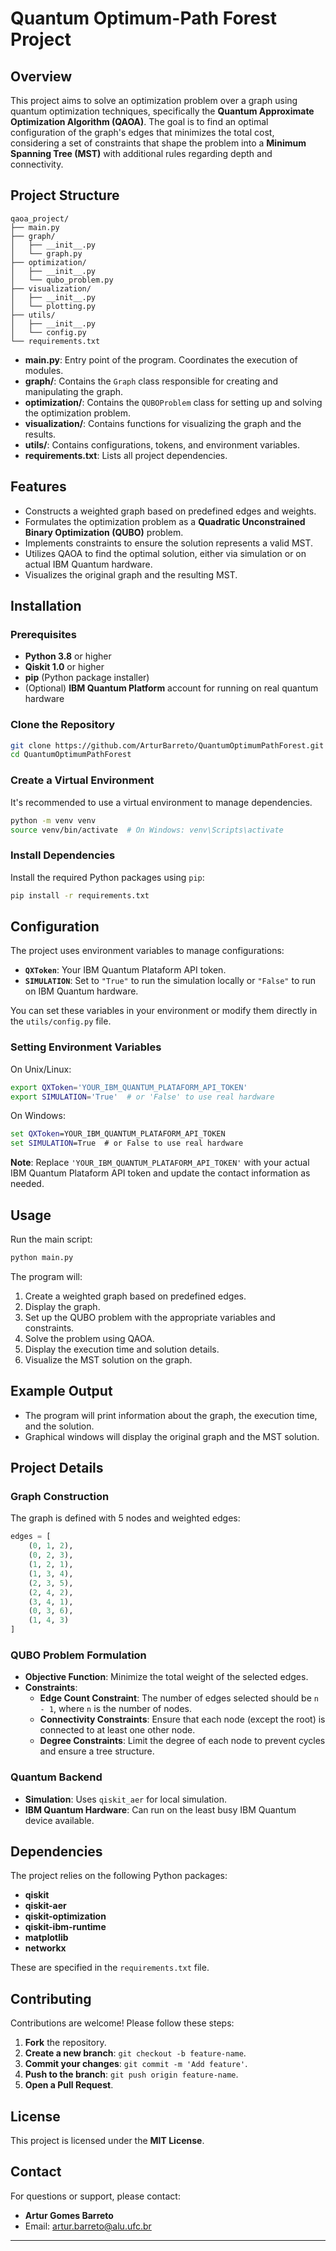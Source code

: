 # Quantum Optimum-Path Forest Project

## Overview

This project aims to solve an optimization problem over a graph using quantum optimization techniques, specifically the **Quantum Approximate Optimization Algorithm (QAOA)**. The goal is to find an optimal configuration of the graph's edges that minimizes the total cost, considering a set of constraints that shape the problem into a **Minimum Spanning Tree (MST)** with additional rules regarding depth and connectivity.

## Project Structure

```
qaoa_project/
├── main.py
├── graph/
│   ├── __init__.py
│   └── graph.py
├── optimization/
│   ├── __init__.py
│   └── qubo_problem.py
├── visualization/
│   ├── __init__.py
│   └── plotting.py
├── utils/
│   ├── __init__.py
│   └── config.py
└── requirements.txt
```

- **main.py**: Entry point of the program. Coordinates the execution of modules.
- **graph/**: Contains the `Graph` class responsible for creating and manipulating the graph.
- **optimization/**: Contains the `QUBOProblem` class for setting up and solving the optimization problem.
- **visualization/**: Contains functions for visualizing the graph and the results.
- **utils/**: Contains configurations, tokens, and environment variables.
- **requirements.txt**: Lists all project dependencies.

## Features

- Constructs a weighted graph based on predefined edges and weights.
- Formulates the optimization problem as a **Quadratic Unconstrained Binary Optimization (QUBO)** problem.
- Implements constraints to ensure the solution represents a valid MST.
- Utilizes QAOA to find the optimal solution, either via simulation or on actual IBM Quantum hardware.
- Visualizes the original graph and the resulting MST.

## Installation

### Prerequisites

- **Python 3.8** or higher
- **Qiskit 1.0** or higher
- **pip** (Python package installer)
- (Optional) **IBM Quantum Platform** account for running on real quantum hardware

### Clone the Repository

```bash
git clone https://github.com/ArturBarreto/QuantumOptimumPathForest.git
cd QuantumOptimumPathForest
```

### Create a Virtual Environment

It's recommended to use a virtual environment to manage dependencies.

```bash
python -m venv venv
source venv/bin/activate  # On Windows: venv\Scripts\activate
```

### Install Dependencies

Install the required Python packages using `pip`:

```bash
pip install -r requirements.txt
```

## Configuration

The project uses environment variables to manage configurations:

- **`QXToken`**: Your IBM Quantum Plataform API token.
- **`SIMULATION`**: Set to `"True"` to run the simulation locally or `"False"` to run on IBM Quantum hardware.

You can set these variables in your environment or modify them directly in the `utils/config.py` file.

### Setting Environment Variables

On Unix/Linux:

```bash
export QXToken='YOUR_IBM_QUANTUM_PLATAFORM_API_TOKEN'
export SIMULATION='True'  # or 'False' to use real hardware
```

On Windows:

```cmd
set QXToken=YOUR_IBM_QUANTUM_PLATAFORM_API_TOKEN
set SIMULATION=True  # or False to use real hardware
```

**Note**: Replace `'YOUR_IBM_QUANTUM_PLATAFORM_API_TOKEN'` with your actual IBM Quantum Plataform API token and update the contact information as needed.

## Usage

Run the main script:

```bash
python main.py
```

The program will:

1. Create a weighted graph based on predefined edges.
2. Display the graph.
3. Set up the QUBO problem with the appropriate variables and constraints.
4. Solve the problem using QAOA.
5. Display the execution time and solution details.
6. Visualize the MST solution on the graph.

## Example Output

- The program will print information about the graph, the execution time, and the solution.
- Graphical windows will display the original graph and the MST solution.

## Project Details

### Graph Construction

The graph is defined with 5 nodes and weighted edges:

```python
edges = [
    (0, 1, 2),
    (0, 2, 3),
    (1, 2, 1),
    (1, 3, 4),
    (2, 3, 5),
    (2, 4, 2),
    (3, 4, 1),
    (0, 3, 6),
    (1, 4, 3)
]
```

### QUBO Problem Formulation

- **Objective Function**: Minimize the total weight of the selected edges.
- **Constraints**:
  - **Edge Count Constraint**: The number of edges selected should be `n - 1`, where `n` is the number of nodes.
  - **Connectivity Constraints**: Ensure that each node (except the root) is connected to at least one other node.
  - **Degree Constraints**: Limit the degree of each node to prevent cycles and ensure a tree structure.

### Quantum Backend

- **Simulation**: Uses `qiskit_aer` for local simulation.
- **IBM Quantum Hardware**: Can run on the least busy IBM Quantum device available.

## Dependencies

The project relies on the following Python packages:

- **qiskit**
- **qiskit-aer**
- **qiskit-optimization**
- **qiskit-ibm-runtime**
- **matplotlib**
- **networkx**

These are specified in the `requirements.txt` file.

## Contributing

Contributions are welcome! Please follow these steps:

1. **Fork** the repository.
2. **Create a new branch**: `git checkout -b feature-name`.
3. **Commit your changes**: `git commit -m 'Add feature'`.
4. **Push to the branch**: `git push origin feature-name`.
5. **Open a Pull Request**.

## License

This project is licensed under the **MIT License**.

## Contact

For questions or support, please contact:

- **Artur Gomes Barreto**
- Email: [artur.barreto@alu.ufc.br](mailto:artur.barreto@alu.ufc.br)

---
